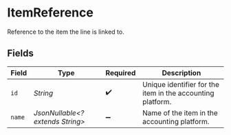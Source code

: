 # ItemReference

Reference to the item the line is linked to.


## Fields

| Field                                                      | Type                                                       | Required                                                   | Description                                                |
| ---------------------------------------------------------- | ---------------------------------------------------------- | ---------------------------------------------------------- | ---------------------------------------------------------- |
| `id`                                                       | *String*                                                   | :heavy_check_mark:                                         | Unique identifier for the item in the accounting platform. |
| `name`                                                     | *JsonNullable<? extends String>*                           | :heavy_minus_sign:                                         | Name of the item in the accounting platform.               |